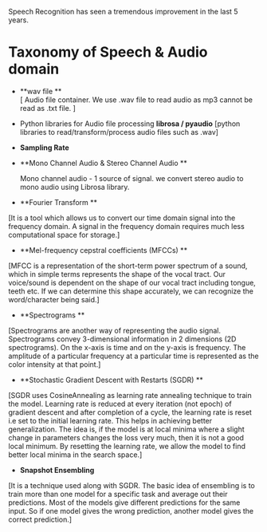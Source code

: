 Speech Recognition has seen a tremendous improvement in the last 5 years.


# Taxonomy of Speech & Audio domain
* **wav file **  
[ Audio file container. We use .wav file to read audio as mp3 cannot be read as .txt file. ]

* Python libraries for Audio file processing  **librosa / pyaudio**
[python libraries to read/transform/process audio files such as .wav]

* **Sampling Rate** 

* **Mono Channel Audio & Stereo Channel Audio ** 

  Mono channel audio - 1 source of signal. we convert stereo audio to mono audio using Librosa library.

* **Fourier Transform **

[It is a tool which allows us to convert our time domain signal into the frequency domain. A signal in the frequency domain requires much less computational space for storage.]

* **Mel-frequency cepstral coefficients (MFCCs) **

[MFCC is a representation of the short-term power spectrum of a sound, which in simple terms represents the shape of the vocal tract. Our voice/sound is dependent on the shape of our vocal tract including tongue, teeth etc. If we can determine this shape accurately, we can recognize the word/character being said.] 

* **Spectrograms **

[Spectrograms are another way of representing the audio signal. Spectrograms convey 3-dimensional information in 2 dimensions (2D spectrograms). On the x-axis is time and on the y-axis is frequency. The amplitude of a particular frequency at a particular time is represented as the color intensity at that point.]

* **Stochastic Gradient Descent with Restarts (SGDR) **

[SGDR uses CosineAnnealing as learning rate annealing technique to train the model. Learning rate is reduced at every iteration (not epoch) of gradient descent and after completion of a cycle, the learning rate is reset i.e set to the initial learning rate. This helps in achieving better generalization. The idea is, if the model is at local minima where a slight change in parameters changes the loss very much, then it is not a good local minimum. By resetting the learning rate, we allow the model to find better local minima in the search space.]

* **Snapshot Ensembling** 

[It is a technique used along with SGDR. The basic idea of ensembling is to train more than one model for a specific task and average out their predictions. Most of the models give different predictions for the same input. So if one model gives the wrong prediction, another model gives the correct prediction.]
